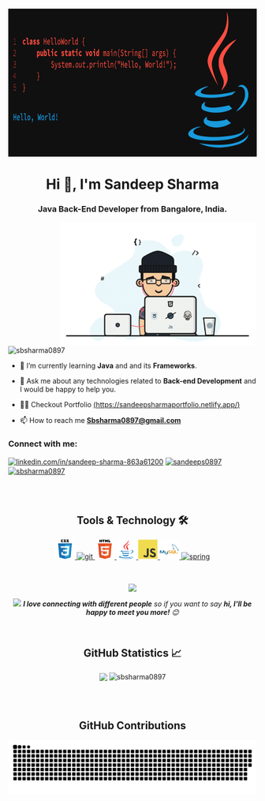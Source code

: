 <!-- [![MasterHead](https://1.bp.blogspot.com/-7A4WynwLsMw/XbBpCXG8fHI/AAAAAAAAMt4/uOa1bpLskYgrwGbllhSu2SDj_Mig8SXJQCLcBGAsYHQ/s1600/2000_600px.gif)](https://rishavchanda.io) -->


<p align="center">
<img  align="center" width=100% height=300 src="https://github.com/Sbsharma0897/Sbsharma0897/blob/bb0c3dfd24a0be2e4a93220367a0e2eb3e685230/Screenshot%202022-08-17%20at%201.05.15%20PM.png">
</p>

<h1 align="center">Hi 👋, I'm Sandeep Sharma</h1>



<h3 align="center">Java Back-End Developer from Bangalore, India.</h3>


<!-- <img align="right" alt="Coding" height="300" width="300" border-radius=50% src="https://github.com/Sbsharma0897/Sbsharma0897/blob/a8ec7dd07d5ae6d25b77e025156886ae2ed0a877/1608661833182_prev_ui.png">
<p align="left">  -->
<img align="right" alt="Coding" width="400" src="https://raw.githubusercontent.com/kvssankar/kvssankar/main/programmer.gif">

<img src="https://komarev.com/ghpvc/?username=sbsharma0897&label=Profile%20views&color=0e75b6&style=flat" alt="sbsharma0897" /> 
</p>

- 🌱 I’m currently learning **Java** and and its **Frameworks**.

- 💬 Ask me about any technologies related to **Back-end Development** and I would be happy to help you.

- 👨‍💻 Checkout Portfolio [(https://sandeepsharmaportfolio.netlify.app/)](https://sandeepsharmaportfolio.netlify.app/)

- 📫 How to reach me **Sbsharma0897@gmail.com**




<h3 align="left">Connect with me:</h3>
<p align="left">
<a href="https://linkedin.com/in/linkedin.com/in/sandeep-sharma-863a61200" target="blank"><img align="center" src="https://raw.githubusercontent.com/rahuldkjain/github-profile-readme-generator/master/src/images/icons/Social/linked-in-alt.svg" alt="linkedin.com/in/sandeep-sharma-863a61200" height="30" width="40" /></a>
<a href="https://www.leetcode.com/sandeeps0897" target="blank"><img align="center" src="https://raw.githubusercontent.com/rahuldkjain/github-profile-readme-generator/master/src/images/icons/Social/leet-code.svg" alt="sandeeps0897" height="30" width="40" /></a>
<a href="https://auth.geeksforgeeks.org/user/sbsharma0897" target="blank"><img align="center" src="https://raw.githubusercontent.com/rahuldkjain/github-profile-readme-generator/master/src/images/icons/Social/geeks-for-geeks.svg" alt="sbsharma0897" height="30" width="40" /></a>
</p>

<br>
<br><h2 align="center"> Tools & Technology 🛠</h2>

<p align="center"> <a href="https://www.w3schools.com/css/" target="_blank" rel="noreferrer">
<img src="https://raw.githubusercontent.com/devicons/devicon/master/icons/css3/css3-original-wordmark.svg" alt="css3" width="40" height="40"/> </a> <a href="https://git-scm.com/" target="_blank" rel="noreferrer"> 
<img src="https://www.vectorlogo.zone/logos/git-scm/git-scm-icon.svg" alt="git" width="40" height="40"/> </a> <a href="https://www.w3.org/html/" target="_blank" rel="noreferrer"> 
<img src="https://raw.githubusercontent.com/devicons/devicon/master/icons/html5/html5-original-wordmark.svg" alt="html5" width="40" height="40"/> </a> <a href="https://www.java.com" target="_blank" rel="noreferrer"> <img src="https://raw.githubusercontent.com/devicons/devicon/master/icons/java/java-original.svg" alt="java" width="40" height="40"/> </a> <a href="https://developer.mozilla.org/en-US/docs/Web/JavaScript" target="_blank" rel="noreferrer"> <img src="https://raw.githubusercontent.com/devicons/devicon/master/icons/javascript/javascript-original.svg" alt="javascript" width="40" height="40"/> </a> <a href="https://www.mysql.com/" target="_blank" rel="noreferrer"> <img src="https://raw.githubusercontent.com/devicons/devicon/master/icons/mysql/mysql-original-wordmark.svg" alt="mysql" width="40" height="40"/> </a> <a href="https://spring.io/" target="_blank" rel="noreferrer"> <img src="https://www.vectorlogo.zone/logos/springio/springio-icon.svg" alt="spring" width="40" height="40"/> </a> </p>

<br>

<p align="center"><img align="center"  src="https://github-readme-stats.vercel.app/api/top-langs/?username=sbsharma0897&layout=compact&theme=radical&langs_count=20&hide_title=true"/></p>


<p align="center">
<img src="https://media.giphy.com/media/LnQjpWaON8nhr21vNW/giphy.gif" width="60"> <em><b>I love connecting with different people</b> so if you want to say <b>hi, I'll be happy to meet you more!</b> 😊</em>
</p>

<br><h2 align="center"> GitHub Statistics 📈 </h2>

<p align="center" >
    <img align="center" src="https://github-readme-stats.vercel.app/api?username=sbsharma0897&theme=radical&show_icons=true&hide_title=true&include_all_commits=true"/>
    <img align="center" src="https://github-readme-streak-stats.herokuapp.com/?user=sbsharma0897&theme=dark&" alt="sbsharma0897" />

</p>
<br>
<br><h2 align="center"> GitHub Contributions</h2>

<p align="center"> <img src="https://github.com/Sbsharma0897/Sbsharma0897/blob/6f595786e928e68c2b2c3921021093e9a47a7b78/github-user-contribution.svg" alt="sandeep contributions" /> </p>

